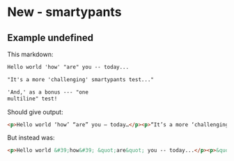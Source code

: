 # New - smartypants

## Example undefined

This markdown:

```markdown
Hello world 'how' "are" you -- today...

"It's a more 'challenging' smartypants test..."

'And,' as a bonus --- "one
multiline" test!

```

Should give output:

```html
<p>Hello world ‘how’ “are” you – today…</p><p>“It’s a more ‘challenging’ smartypants test…”</p><p>‘And,’ as a bonus — “one multiline” test!</p>
```

But instead was:

```html
<p>Hello world &#39;how&#39; &quot;are&quot; you -- today...</p><p>&quot;It&#39;s a more &#39;challenging&#39; smartypants test...&quot;</p><p>&#39;And,&#39; as a bonus --- &quot;one multiline&quot; test!</p>
```
